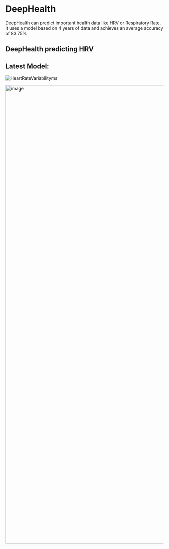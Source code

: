 # DeepHealth
DeepHealth can predict important health data like HRV or Respiratory Rate. It uses a model based on 4 years of data and achieves an average accuracy of 83.75%

## DeepHealth predicting HRV


## Latest Model:
![HeartRateVariabilityms](https://user-images.githubusercontent.com/85313672/197413036-8c984832-c755-473f-9a1a-97f41498465d.png)


<img width="1459" alt="image" src="https://user-images.githubusercontent.com/85313672/197412068-6fe6d07a-ac24-44c9-97dc-b85354fc424b.png">
